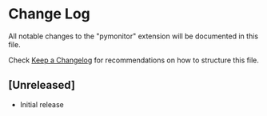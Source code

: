 # Change Log

All notable changes to the "pymonitor" extension will be documented in this file.

Check [Keep a Changelog](http://keepachangelog.com/) for recommendations on how to structure this file.

## [Unreleased]

- Initial release